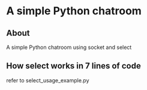A simple Python chatroom
========================

About
------------------------
A simple Python chatroom using socket and select

How select works in 7 lines of code
-----------------------------------
refer to select_usage_example.py

